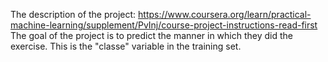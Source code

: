 The description of the project:
https://www.coursera.org/learn/practical-machine-learning/supplement/PvInj/course-project-instructions-read-first  
The goal of the project is to predict the manner in which they did the exercise. This is the "classe" variable in the training set. 